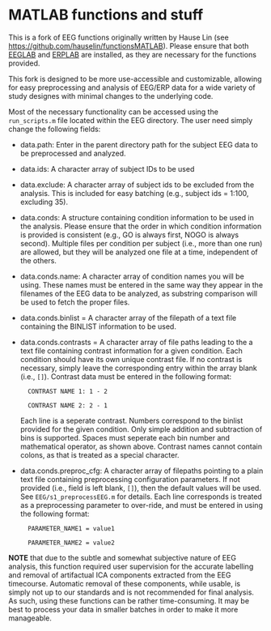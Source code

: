 # MATLAB functions and stuff

This is a fork of EEG functions originally written by Hause Lin (see https://github.com/hauselin/functionsMATLAB). Please ensure that both [EEGLAB](https://sccn.ucsd.edu/eeglab/index.php) and [ERPLAB](https://erpinfo.org/erplab) are installed, as they are necessary for the functions provided.

This fork is designed to be more use-accessible and customizable, allowing for easy preprocessing and analysis of EEG/ERP data for a wide variety of study designes with minimal changes to the underlying code.

Most of the necessary functionality can be accessed using the `run_scripts.m` file located within the EEG directory.  The user need simply change the following fields:

- data.path: Enter in the parent directory path for the subject EEG data to be preprocessed and analyzed.
- data.ids: A character array of subject IDs to be used 
- data.exclude: A character array of subject ids to be excluded from the analysis. This is included for easy batching (e.g., subject ids = 1:100, excluding 35).
- data.conds: A structure containing condition information to be used in the analysis. Please ensure that the order in which condition information is provided is consistent (e.g., GO is always first, NOGO is always second). Multiple files per condition per subject (i.e., more than one run) are allowed, but they will be analyzed one file at a time, independent of the others.
- data.conds.name: A character array of condition names you will be using. These names must be entered in the same way they appear in the filenames of the EEG data to be analyzed, as substring comparison will be used to fetch the proper files.
- data.conds.binlist = A character array of the filepath of a text file containing the BINLIST information to be used. 
- data.conds.contrasts = A character array of file paths leading to the a text file containing contrast information for a given condition. Each condition should have its own unique contrast file. If no contrast is necessary, simply leave the corresponding entry within the array blank (i.e., `[]`). Contrast data must be entered in the following format:

        CONTRAST NAME 1: 1 - 2
    
        CONTRAST NAME 2: 2 - 1
        
    Each line is a seperate contrast. Numbers correspond to the binlist provided for the given condition. Only simple addition and subtraction of bins is supported. Spaces must seperate each bin number and mathematical operator, as shown above. Contrast names cannot contain colons, as that is treated as a special character.
- data.conds.preproc_cfg: A character array of filepaths pointing to a plain text file containing preprocessing configuration parameters. If not provided (i.e., field is left blank, `[]`), then the default values will be used. See `EEG/s1_preprocessEEG.m` for details. Each line corresponds is treated as a preprocessing parameter to over-ride, and must be entered in using the following format:

        PARAMETER_NAME1 = value1
    
        PARAMETER_NAME2 = value2

**NOTE** that due to the subtle and somewhat subjective nature of EEG analysis, this function required user supervision for the accurate labelling and removal of artifactual ICA components extracted from the EEG timecourse. Automatic removal of these components, while usable, is simply not up to our standards and is not recommended for final analysis. As such, using these functions can be rather time-consuming. It may be best to process your data in smaller batches in order to make it more manageable.

